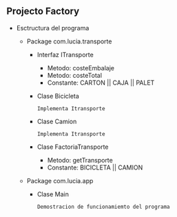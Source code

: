 ## Projecto Factory

- Esctructura del programa

  + Package com.lucia.transporte
    + Interfaz ITransporte
      + Metodo: costeEmbalaje
      + Metodo: costeTotal
      + Constante: CARTON || CAJA || PALET
    + Clase Bicicleta 
        
          Implementa Itransporte
    
    + Clase Camion

          Implementa Itransporte
    
    + Clase FactoriaTransporte

        + Metodo: getTransporte
        + Constante: BICICLETA || CAMION
      
  + Package com.lucia.app 
     + Clase Main

           Demostracion de funcionamiemto del programa